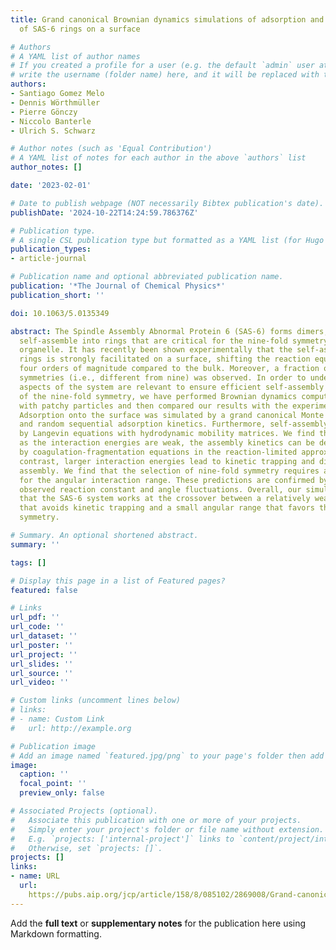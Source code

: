 ```yaml
---
title: Grand canonical Brownian dynamics simulations of adsorption and self-assembly
  of SAS-6 rings on a surface

# Authors
# A YAML list of author names
# If you created a profile for a user (e.g. the default `admin` user at `content/authors/admin/`), 
# write the username (folder name) here, and it will be replaced with their full name and linked to their profile.
authors:
- Santiago Gomez Melo
- Dennis Wörthmüller
- Pierre Gönczy
- Niccolo Banterle
- Ulrich S. Schwarz

# Author notes (such as 'Equal Contribution')
# A YAML list of notes for each author in the above `authors` list
author_notes: []

date: '2023-02-01'

# Date to publish webpage (NOT necessarily Bibtex publication's date).
publishDate: '2024-10-22T14:24:59.786376Z'

# Publication type.
# A single CSL publication type but formatted as a YAML list (for Hugo requirements).
publication_types:
- article-journal

# Publication name and optional abbreviated publication name.
publication: '*The Journal of Chemical Physics*'
publication_short: ''

doi: 10.1063/5.0135349

abstract: The Spindle Assembly Abnormal Protein 6 (SAS-6) forms dimers, which then
  self-assemble into rings that are critical for the nine-fold symmetry of the centriole
  organelle. It has recently been shown experimentally that the self-assembly of SAS-6
  rings is strongly facilitated on a surface, shifting the reaction equilibrium by
  four orders of magnitude compared to the bulk. Moreover, a fraction of non-canonical
  symmetries (i.e., different from nine) was observed. In order to understand which
  aspects of the system are relevant to ensure efficient self-assembly and selection
  of the nine-fold symmetry, we have performed Brownian dynamics computer simulation
  with patchy particles and then compared our results with the experimental ones.
  Adsorption onto the surface was simulated by a grand canonical Monte Carlo procedure
  and random sequential adsorption kinetics. Furthermore, self-assembly was described
  by Langevin equations with hydrodynamic mobility matrices. We find that as long
  as the interaction energies are weak, the assembly kinetics can be described well
  by coagulation-fragmentation equations in the reaction-limited approximation. By
  contrast, larger interaction energies lead to kinetic trapping and diffusion-limited
  assembly. We find that the selection of nine-fold symmetry requires a small value
  for the angular interaction range. These predictions are confirmed by the experimentally
  observed reaction constant and angle fluctuations. Overall, our simulations suggest
  that the SAS-6 system works at the crossover between a relatively weak binding energy
  that avoids kinetic trapping and a small angular range that favors the nine-fold
  symmetry.

# Summary. An optional shortened abstract.
summary: ''

tags: []

# Display this page in a list of Featured pages?
featured: false

# Links
url_pdf: ''
url_code: ''
url_dataset: ''
url_poster: ''
url_project: ''
url_slides: ''
url_source: ''
url_video: ''

# Custom links (uncomment lines below)
# links:
# - name: Custom Link
#   url: http://example.org

# Publication image
# Add an image named `featured.jpg/png` to your page's folder then add a caption below.
image:
  caption: ''
  focal_point: ''
  preview_only: false

# Associated Projects (optional).
#   Associate this publication with one or more of your projects.
#   Simply enter your project's folder or file name without extension.
#   E.g. `projects: ['internal-project']` links to `content/project/internal-project/index.md`.
#   Otherwise, set `projects: []`.
projects: []
links:
- name: URL
  url: 
    https://pubs.aip.org/jcp/article/158/8/085102/2869008/Grand-canonical-Brownian-dynamics-simulations-of
---
```


Add the **full text** or **supplementary notes** for the publication here using Markdown formatting.
